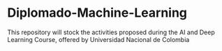 # Diplomado-Machine-Learning
This repository will stock the activities proposed during the AI and Deep Learning Course, offered by Universidad Nacional de Colombia
